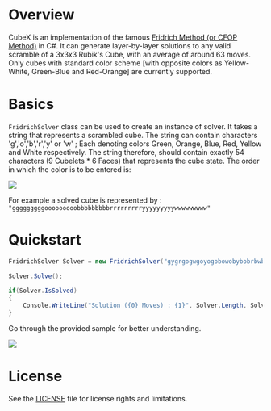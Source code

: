 # Overview

CubeX is an implementation of the famous [Fridrich Method (or CFOP Method)](https://en.wikipedia.org/wiki/CFOP_Method) in C#. It can generate layer-by-layer solutions to any valid scramble of a 3x3x3 Rubik's Cube, with an average of around 63 moves. Only cubes with standard color scheme [with opposite colors as Yellow-White, Green-Blue and Red-Orange] are currently supported.

# Basics

`FridrichSolver` class can be used to create an instance of solver. It takes a string that represents a scrambled cube. The string can contain characters 'g','o','b','r','y' or 'w' ; Each denoting colors Green, Orange, Blue, Red, Yellow and White respectively. The string therefore, should contain exactly 54 characters (9 Cubelets * 6 Faces) that represents the cube state. The order in which the color is to be entered is:

![](https://i.imgur.com/pR2Zkia.png)

For example a solved cube is represented by : `"gggggggggooooooooobbbbbbbbbrrrrrrrrryyyyyyyyywwwwwwwww"`

# Quickstart

 ```c#
 FridrichSolver Solver = new FridrichSolver("gygrgogwgoyogobowobybobrbwbryrbrgrwryoybygyrywrwbwgwow"); //The Superflip!

 Solver.Solve();

 if(Solver.IsSolved)
 {
     Console.WriteLine("Solution ({0} Moves) : {1}", Solver.Length, Solver.Solution);
 }
 ```

Go through the provided sample for better understanding.

![](https://i.imgur.com/VlMntOB.png)

# License

See the [LICENSE](https://github.com/diozz/CubeXdotNet-Rubiks-Cube-Solver/blob/master/LICENSE) file for license rights and limitations.

